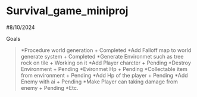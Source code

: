 # Survival_game_miniproj

#8/10/2024
 
Goals 
>*Procedure world generation                            + Completed
>*Add Falloff map to world generate system              + Completed
>*Generate Environmet such as tree rock on tile         + Working on it 
*Add Player charcter                                   + Pending
*Destroy Environment                                   + Pending
*Evironmet Hp                                          + Pending
*Collectable item from environment                     + Pending
*Add Hp of the player                                  + Pending
*Add Enemy with ai                                     + Pending
*Make Player can taking damage from enemy              + Pending
*Etc.
